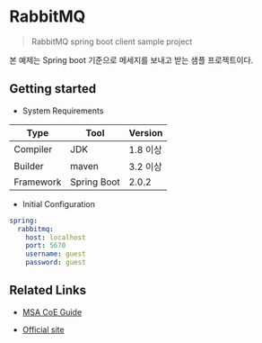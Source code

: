 # RabbitMQ
> RabbitMQ spring boot client sample project

본 예제는 Spring boot 기준으로 메세지를 보내고 받는 샘플 프로젝트이다.

## Getting started

- System Requirements

| Type      	| Tool         	| Version      	|
|-----------	|--------------	|--------------	|
| Compiler  	| JDK         	| 1.8 이상     	|
| Builder   	| maven        	| 3.2 이상     	|
| Framework 	| Spring Boot  	| 2.0.2        	|

- Initial Configuration

```yml
spring:
  rabbitmq:
    host: localhost
    port: 5670
    username: guest
    password: guest
```

## Related Links

- [MSA CoE Guide](https://coe.gitbook.io/guide/messaging/rabbitmq)

- [Official site](https://www.rabbitmq.com/)
